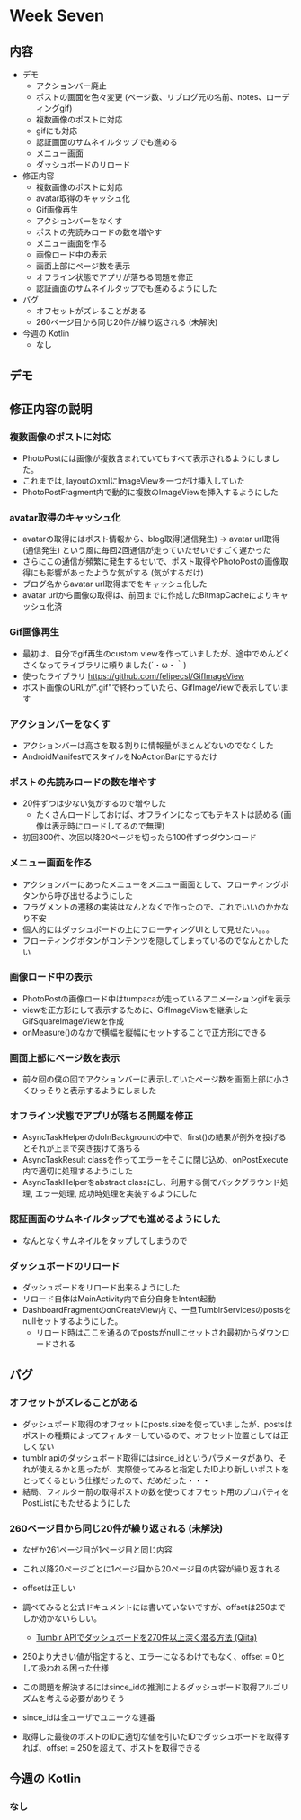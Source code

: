 # Week Seven
## 内容
- デモ
    - アクションバー廃止
    - ポストの画面を色々変更 (ページ数、リブログ元の名前、notes、ローディングgif)
    - 複数画像のポストに対応
    - gifにも対応
    - 認証画面のサムネイルタップでも進める
    - メニュー画面
    - ダッシュボードのリロード
- 修正内容
    - 複数画像のポストに対応
    - avatar取得のキャッシュ化
    - Gif画像再生
    - アクションバーをなくす
    - ポストの先読みロードの数を増やす
    - メニュー画面を作る
    - 画像ロード中の表示
    - 画面上部にページ数を表示
    - オフライン状態でアプリが落ちる問題を修正
    - 認証画面のサムネイルタップでも進めるようにした
- バグ
    - オフセットがズレることがある
    - 260ページ目から同じ20件が繰り返される (未解決)
- 今週の Kotlin
    - なし
  

## デモ

## 修正内容の説明
### 複数画像のポストに対応
- PhotoPostには画像が複数含まれていてもすべて表示されるようにしました。
- これまでは, layoutのxmlにImageViewを一つだけ挿入していた
- PhotoPostFragment内で動的に複数のImageViewを挿入するようにした

### avatar取得のキャッシュ化
- avatarの取得にはポスト情報から、blog取得(通信発生) -> avatar url取得 (通信発生) という風に毎回2回通信が走っていたせいですごく遅かった
- さらにこの通信が頻繁に発生するせいで、ポスト取得やPhotoPostの画像取得にも影響があったような気がする (気がするだけ)
- ブログ名からavatar url取得までをキャッシュ化した
- avatar urlから画像の取得は、前回までに作成したBitmapCacheによりキャッシュ化済

### Gif画像再生
- 最初は、自分でgif再生のcustom viewを作っていましたが、途中でめんどくさくなってライブラリに頼りました(´・ω・｀)
- 使ったライブラリ https://github.com/felipecsl/GifImageView
- ポスト画像のURLが".gif"で終わっていたら、GifImageViewで表示しています

### アクションバーをなくす
- アクションバーは高さを取る割りに情報量がほとんどないのでなくした
- AndroidManifestでスタイルをNoActionBarにするだけ

### ポストの先読みロードの数を増やす
- 20件ずつは少ない気がするので増やした
    - たくさんロードしておけば、オフラインになってもテキストは読める (画像は表示時にロードしてるので無理)
- 初回300件、次回以降20ページを切ったら100件ずつダウンロード 
 
### メニュー画面を作る
- アクションバーにあったメニューをメニュー画面として、フローティングボタンから呼び出せるようにした
- フラグメントの遷移の実装はなんとなくで作ったので、これでいいのかかなり不安
- 個人的にはダッシュボードの上にフローティングUIとして見せたい。。。
- フローティングボタンがコンテンツを隠してしまっているのでなんとかしたい

### 画像ロード中の表示
- PhotoPostの画像ロード中はtumpacaが走っているアニメーションgifを表示
- viewを正方形にして表示するために、GifImageViewを継承したGifSquareImageViewを作成
- onMeasure()のなかで横幅を縦幅にセットすることで正方形にできる

### 画面上部にページ数を表示
- 前々回の僕の回でアクションバーに表示していたページ数を画面上部に小さくひっそりと表示するようにしました

### オフライン状態でアプリが落ちる問題を修正
- AsyncTaskHelperのdoInBackgroundの中で、first()の結果が例外を投げるとそれが上まで突き抜けて落ちる
- AsyncTaskResult classを作ってエラーをそこに閉じ込め、onPostExecute内で適切に処理するようにした
- AsyncTaskHelperをabstract classにし、利用する側でバックグラウンド処理, エラー処理, 成功時処理を実装するようにした
 
### 認証画面のサムネイルタップでも進めるようにした
- なんとなくサムネイルをタップしてしまうので

### ダッシュボードのリロード
- ダッシュボードをリロード出来るようにした
- リロード自体はMainActivity内で自分自身をIntent起動
- DashboardFragmentのonCreateView内で、一旦TumblrServicesのpostsをnullセットするようにした。
    - リロード時はここを通るのでpostsがnullにセットされ最初からダウンロードされる

## バグ
### オフセットがズレることがある
- ダッシュボード取得のオフセットにposts.sizeを使っていましたが、postsはポストの種類によってフィルターしているので、オフセット位置としては正しくない
- tumblr apiのダッシュボード取得にはsince_idというパラメータがあり、それが使えるかと思ったが、実際使ってみると指定したIDより新しいポストをとってくるという仕様だったので、だめだった・・・
- 結局、フィルター前の取得ポストの数を使ってオフセット用のプロパティをPostListにもたせるようにした

### 260ページ目から同じ20件が繰り返される (未解決)
- なぜか261ページ目が1ページ目と同じ内容
- これ以降20ページごとに1ページ目から20ページ目の内容が繰り返される
- offsetは正しい

- 調べてみると公式ドキュメントには書いていないですが、offsetは250までしか効かないらしい。
    - [Tumblr APIでダッシュボードを270件以上深く潜る方法 (Qiita)](http://qiita.com/newton/items/57ed217a7b486c2a52ba)
- 250より大きい値が指定すると、エラーになるわけでもなく、offset = 0として扱われる困った仕様
- この問題を解決するにはsince_idの推測によるダッシュボード取得アルゴリズムを考える必要がありそう
- since_idは全ユーザでユニークな連番
- 取得した最後のポストのIDに適切な値を引いたIDでダッシュボードを取得すれば、offset = 250を超えて、ポストを取得できる

## 今週の Kotlin
### なし
